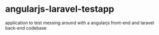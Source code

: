 # angularjs-laravel-testapp
application to test messing around with a angularjs front-end and laravel back-end codebase
